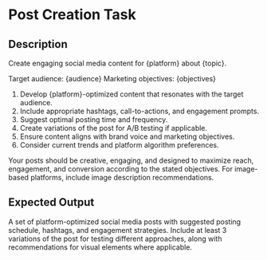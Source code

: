 # Post Creation Task

## Description
Create engaging social media content for {platform} about {topic}.

Target audience: {audience}
Marketing objectives: {objectives}

1. Develop {platform}-optimized content that resonates with the target audience.
2. Include appropriate hashtags, call-to-actions, and engagement prompts.
3. Suggest optimal posting time and frequency.
4. Create variations of the post for A/B testing if applicable.
5. Ensure content aligns with brand voice and marketing objectives.
6. Consider current trends and platform algorithm preferences.

Your posts should be creative, engaging, and designed to maximize reach, engagement, and conversion according to the stated objectives. For image-based platforms, include image description recommendations.

## Expected Output
A set of platform-optimized social media posts with suggested posting schedule, hashtags, and engagement strategies. Include at least 3 variations of the post for testing different approaches, along with recommendations for visual elements where applicable.